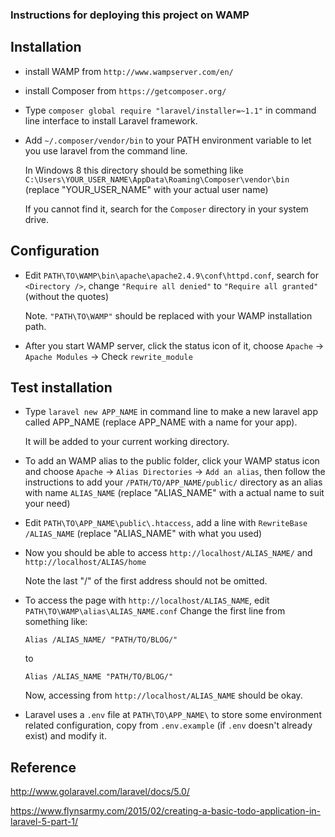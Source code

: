 ### Instructions for deploying this project on WAMP

## Installation

- install WAMP from `http://www.wampserver.com/en/`

- install Composer from `https://getcomposer.org/`

- Type `composer global require "laravel/installer=~1.1"` in command line interface to install Laravel framework.

- Add `~/.composer/vendor/bin` to your PATH environment variable to let you use laravel from the command line.

  In Windows 8 this directory should be something like
  `C:\Users\YOUR_USER_NAME\AppData\Roaming\Composer\vendor\bin`
  (replace "YOUR_USER_NAME" with your actual user name)

  If you cannot find it, search for the `Composer` directory in your system drive.

## Configuration

- Edit `PATH\TO\WAMP\bin\apache\apache2.4.9\conf\httpd.conf`, search for `<Directory />`, change `"Require all denied"` to `"Require all granted"` (without the quotes)

  Note. `"PATH\TO\WAMP"` should be replaced with your WAMP installation path.

- After you start WAMP server, click the status icon of it, choose `Apache` -> `Apache Modules` -> Check `rewrite_module`

## Test installation

- Type `laravel new APP_NAME` in command line to make a new laravel app called APP_NAME (replace APP_NAME with a name for your app).

  It will be added to your current working directory.

- To add an WAMP alias to the public folder, click your WAMP status icon and choose `Apache` -> `Alias Directories` -> `Add an alias`, then follow the instructions to add your `/PATH/TO/APP_NAME/public/` directory as an alias with name `ALIAS_NAME` (replace "ALIAS_NAME" with a actual name to suit your need)

- Edit `PATH\TO\APP_NAME\public\.htaccess`, add a line with `RewriteBase /ALIAS_NAME` (replace "ALIAS_NAME" with what you used)

- Now you should be able to access `http://localhost/ALIAS_NAME/` and `http://localhost/ALIAS/home`

  Note the last "/" of the first address should not be omitted.

- To access the page with `http://localhost/ALIAS_NAME`, edit `PATH\TO\WAMP\alias\ALIAS_NAME.conf`
  Change the first line from something like:
  ```
  Alias /ALIAS_NAME/ "PATH/TO/BLOG/"
  ```
  to
  ```
  Alias /ALIAS_NAME "PATH/TO/BLOG/"
  ```
  Now, accessing from `http://localhost/ALIAS_NAME` should be okay.


- Laravel uses a `.env` file at `PATH\TO\APP_NAME\` to store some environment related configuration, copy from `.env.example` (if `.env` doesn't already exist) and modify it.

## Reference

http://www.golaravel.com/laravel/docs/5.0/

https://www.flynsarmy.com/2015/02/creating-a-basic-todo-application-in-laravel-5-part-1/
